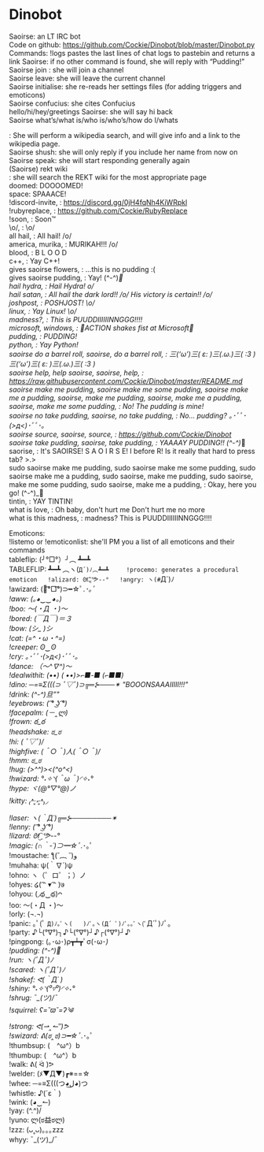 # Dinobot
Saoirse: an LT IRC bot  
Code on github: https://github.com/Cockie/Dinobot/blob/master/Dinobot.py  
Commands:
!logs <integer> pastes the last <integer> lines of chat logs to pastebin and returns a link
Saoirse: if no other command is found, she will reply with “Pudding!”  
Saoirse join <channel>: she will join a channel  
Saoirse leave: she will leave the current channel  
Saoirse initialise: she re-reads her settings files (for adding triggers and emoticons)  
Saoirse confucius: she cites Confucius  
hello/hi/hey/greetings Saoirse: she will say hi back  
Saoirse what’s/what is/who is/who’s/how do I/whats <search term>: She will perform a wikipedia search, and will give info and a link to the wikipedia page.  
Saoirse shush: she will only reply if you include her name from now on  
Saoirse speak: she will start responding generally again  
(Saoirse) rekt wiki <search terms>: she will search the REKT wiki for the most appropriate page  
doomed: DOOOOMED!  
space: SPAAACE!  
!discord-invite, : https://discord.gg/0jH4fqNh4KiWRpkl  
!rubyreplace, : https://github.com/Cockie/RubyReplace  
!soon, : Soon™  
\o/, : \o/  
all hail, : All hail! /o/  
america, murika, : MURIKAH!!! /o/  
blood, : B L O O D  
c++, : Yay C++!  
gives saoirse flowers, : ...this is no pudding :(  
gives saoirse pudding, : Yay! (^-^)_🍮  
hail hydra, : Hail Hydra! o/  
hail satan, : All hail the dark lord!! /o/ His victory is certain!! /o/  
joshpost, : POSHJOST! \o/  
linux, : Yay Linux! \o/  
madness?, : This is PUUDDIIIIIINNGGG!!!!  
microsoft, windows, : ACTION shakes fist at Microsoft  
pudding, : PUDDING!  
python, : Yay Python!  
saoirse do a barrel roll, saoirse, do a barrel roll, : 三(‘ω’)三( ε: )三(.ω.)三( :3 )三(‘ω’)三( ε: )三(.ω.)三( :3 )  
saoirse help, help saoirse, saoirse, help, : https://raw.githubusercontent.com/Cockie/Dinobot/master/README.md  
saoirse make me pudding, saoirse make me some pudding, saoirse make me a pudding, saoirse, make me pudding, saoirse, make me a pudding, saoirse, make me some pudding, : No! The pudding is mine!  
saoirse no take pudding, saoirse, no take pudding, : No... pudding? ｡･ﾟﾟ･(>д<)･ﾟﾟ･｡  
saoirse source, saoirse, source, : https://github.com/Cockie/Dinobot  
saoirse take pudding, saoirse, take pudding, : YAAAAY PUDDING!! (^-^)_🍮  
saorise, : It's SAOIRSE! S A O I R S E! I before R! Is it really that hard to press tab? >.>  
sudo saoirse make me pudding, sudo saoirse make me some pudding, sudo saoirse make me a pudding, sudo saoirse, make me pudding, sudo saoirse, make me some pudding, sudo saoirse, make me a pudding, : Okay, here you go! (^-^)_🍮  
tintin, : YAY TINTIN!  
what is love, : Oh baby, don't hurt me
Don't hurt me no more  
what is this madness, : madness?
This
is
PUUDDIIIIIINNGGG!!!!  
  
Emoticons:  
!listemo or !emoticonlist: she'll PM you a list of all emoticons and their commands  
tableflip: (╯°□°）╯︵ ┻━┻    
TABLEFLIP: ┻━┻ ︵ヽ(`Д´)ﾉ︵┻━┻    
!procemo: generates a procedural emoticon  
!alizard: ᘛ⁐̤ᕐᕗ--°  
!angry: ヽ(#`Д´)ﾉ  
!awizard: (｡͡°□͡°)⊃━☆ﾟ.*･｡ﾟ  
!aww: (｡◕‿‿◕｡)  
!boo: 〜(・Д ・)〜  
!bored: (￣Д￣)＝３  
!bow: (シ_ _)シ  
!cat: (=^・ω・^=)  
!creeper: ʘ‿ʘ  
!cry: ｡･ﾟﾟ･(>д<)･ﾟﾟ･｡  
!dance: （〜^∇^)〜  
!dealwithit: (•_•)
( •_•)>⌐■-■
(⌐■_■)  
!dino: ─=≡Σ(((⊃ ﾟ▽ﾟ)⊃╔═⊱───✴  "BOOONSAAAIIIII!!!"  
!drink: (^-^)_旦”"  
!eyebrows: ( ͡° ͜ʖ ͡°)  
!facepalm: (－‸ლ)  
!frown: ఠ_ఠ  
!headshake: ಠ_ಠ  
!hi: ( ﾟ▽ﾟ)/  
!highfive: \(＾○＾)人(＾○＾)/  
!hmm: ಠ_ಠ  
!hug: (>^_^)><(^o^<)  
!hwizard:  °˖✧◝(＾ω＾)◜✧˖°  
!hype: ヾ(@°▽°@)ノ  
!kitty: ₍˄·͈༝·͈˄₎◞  
!laser: ヽ(｀Д´)╔═⊱────────✴  
!lenny: ( ͡° ͜ʖ ͡°)  
!lizard: ᘛ⁐̤ᕐᕗ--°  
!magic: (∩｀-´)⊃━☆ﾟ.*･｡ﾟ  
!moustache: ƪ(˘︷ ˘)و  
!muhaha: ψ(｀∇´)ψ  
!ohno:  ヽ（゜ロ゜；）ノ  
!ohyes: ໒( ͡ᵔ ▾ ͡ᵔ )७  
!ohyou: (◞థ‿థ)ᴖ  
!oo: 〜(・Д ・)〜  
!orly: (¬.¬)  
!panic: ｡ﾟ(ﾟ `Д)ﾉ｡ﾟヽ(   )ﾉﾟ｡ヽ(Д´ ﾟ)ﾉﾟ｡｡ﾟヽ(ﾟ`Д´ﾟ)ﾉﾟ｡  
!party: ♪└(°∇°)┐♪└(°∇°)┘♪┌(°∇°)┘♪  
!pingpong: (｡･ω･)ρ┳┷┳ﾟσ(･ω･*)  
!pudding: (^-^)_🍮  
!run: ヽ(ﾟДﾟ)ﾉ  
!scared: ヽ(ﾟДﾟ)ﾉ  
!shakef: ᕙ(｀Д´ )  
!shiny: °˖✧◝(⁰▿⁰)◜✧˖°  
!shrug: ¯\_(ツ)_/¯  
!squirrel: ʕ=˘ϖ˘=ʔ༄  
!strong: ᕙ(⇀‸↼‶)ᕗ  
!swizard: ᕕ(ಠ‸ಠ)⊃━☆ﾟ.*･｡ﾟ  
!thumbsup: (　^ω^）b  
!thumbup: (　^ω^）b  
!walk: ᕕ( ᐛ )ᕗ  
!welder: (ﾒ▼Д▼)┏※==☆  
!whee: ─=≡Σ(((つ◕ل͜◕)つ  
!whistle: ♪(´ε｀)  
!wink: (◕‿↼)  
!yay: \(^.^)/  
!yuno: ლ(ಠ益ಠლ)  
!zzz: (ᴗ˳ᴗ)｡｡｡zzz  
whyy: ¯\_(ツ)_/¯  
